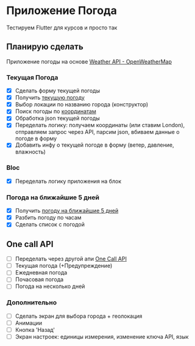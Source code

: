 # Приложение Погода
Тестируем Flutter для курсов и просто так

## Планирую сделать
Приложение погоды на основе [Weather API - OpenWeatherMap](https://openweathermap.org/api)

### Текущая Погода
- [x] Сделать форму текущей погоды
- [x] Получить [текущую погоду](https://openweathermap.org/current)
- [x] Выбор локации по названию города (конструктор)
- [x] Поиск погоды по [координатам](https://pub.dev/packages/location)
- [x] Обработка json текущей погоды
- [x] Переделать логику: получаем координаты (или ставим London), отправляем запрос через API, парсим json, вбиваем данные о погоде в форму
- [x] Добавить инфу о текущей погоде в форму (ветер, давление, влажность)
### Bloc
- [x] Переделать логику приложения на блок
### Погода на ближайшие 5 дней
- [x] Получить [погоду на ближайшие 5 дней](https://openweathermap.org/forecast5)
- [x] Разбить погоду по часам
- [x] Сделать список с погодой
## One call API
- [ ] Переделать через другой апи [One Call API](https://openweathermap.org/api/one-call-api)
- [ ] Текущая погода (+Предупреждение)
- [ ] Ежедневная погода
- [ ] Почасовая погода
- [ ] Погода на несколько дней
### Дополнительно
- [ ] Сделать экран для выбора города + геолокация 
- [ ] Анимации
- [ ] Кнопка 'Назад'
- [ ] Экран настроек: единицы измерения, изменение ключа API, язык
